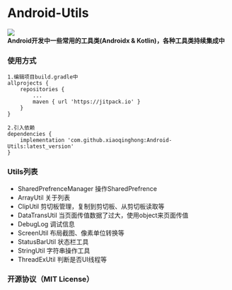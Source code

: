# Android-Utils  
[![](https://jitpack.io/v/xiaoqinghong/Android-Utils.svg)](https://jitpack.io/#xiaoqinghong/Android-Utils)  
**Android开发中一些常用的工具类(Androidx & Kotlin)，各种工具类持续集成中**
### 使用方式
```
1.编辑项目build.gradle中
allprojects {
    repositories {
        ...
        maven { url 'https://jitpack.io' }
    }
}

2.引入依赖
dependencies {
    implementation 'com.github.xiaoqinghong:Android-Utils:latest_version'
}
```
### Utils列表
- SharedPrefrenceManager 操作SharedPrefrence
- ArrayUtil 关于列表
- ClipUtil 剪切板管理，复制到剪切板、从剪切板读取等
- DataTransUtil 当页面传值数据了过大，使用object来页面传值
- DebugLog 调试信息
- ScreenUtil 布局截图、像素单位转换等
- StatusBarUtil 状态栏工具
- StringUtil 字符串操作工具
- ThreadExUtil 判断是否UI线程等
### 开源协议（MIT License）
